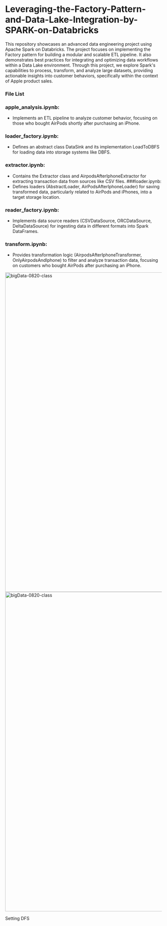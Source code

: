 # Leveraging-the-Factory-Pattern-and-Data-Lake-Integration-by-SPARK-on-Databricks
This repository showcases an advanced data engineering project using Apache Spark on Databricks. The project focuses on implementing the Factory pattern for building a modular and scalable ETL pipeline. It also demonstrates best practices for integrating and optimizing data workflows within a Data Lake environment. Through this project, we explore Spark's capabilities to process, transform, and analyze large datasets, providing actionable insights into customer behaviors, specifically within the context of Apple product sales.


### File List  

### apple_analysis.ipynb:
- Implements an ETL pipeline to analyze customer behavior, focusing on those who bought AirPods shortly after purchasing an iPhone. 

### loader_factory.ipynb:
- Defines an abstract class DataSink and its implementation LoadToDBFS for loading data into storage systems like DBFS.
### extractor.ipynb:
- Contains the Extractor class and AirpodsAfterIphoneExtractor for extracting transaction data from sources like CSV files.
###loader.ipynb:
- Defines loaders (AbstractLoader, AirPodsAfterIphoneLoader) for saving transformed data, particularly related to AirPods and iPhones, into a target storage location.
### reader_factory.ipynb:
- Implements data source readers (CSVDataSource, ORCDataSource, DeltaDataSource) for ingesting data in different formats into Spark DataFrames.
### transform.ipynb:
- Provides transformation logic (AirpodsAfterIphoneTransformer, OnlyAirpodsAndIphone) to filter and analyze transaction data, focusing on customers who bought AirPods after purchasing an iPhone.




<img width="1029" alt="bigData-0820-class" src="https://github.com/viviankaun/Product-Analysis--by-SPARK-on-Databricks/blob/main/big_Date01.png">

<img width="1029" alt="bigData-0820-class" src="https://github.com/viviankaun/Product-Analysis--by-SPARK-on-Databricks/blob/main/artition.png">

Setting DFS 
